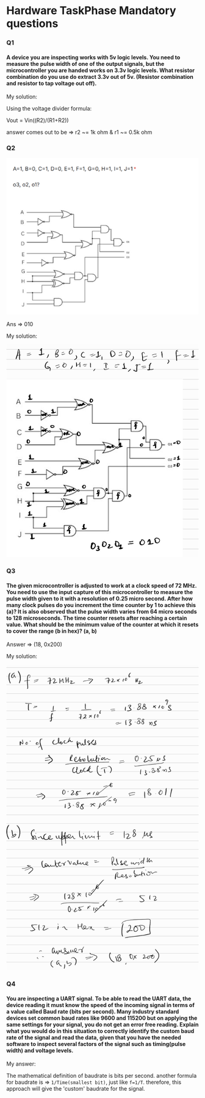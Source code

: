 # Hardware TaskPhase Mandatory questions

### Q1
#### A device you are inspecting works with 5v logic levels. You need to measure the pulse width of one of the output signals, but the microcontroller you are handed works on 3.3v logic levels. What resistor combination do you use do extract 3.3v out of 5v. (Resistor combination and resistor to tap voltage out off).

My solution:

Using the voltage divider formula:

Vout = Vin((R2)/(R1+R2))

answer comes out to be => r2 ~= 1k ohm & r1 ~= 0.5k ohm

### Q2

![alt text](question2.png)

Ans => 010

My solution:

![alt text](q2.JPG)

### Q3
#### The given microcontroller is adjusted to work at a clock speed of 72 MHz. You need to use the input capture of this microcontroller to measure the pulse width given to it with a resolution of 0.25 micro second. After how many clock pulses do you increment the time counter by 1 to achieve this (a)? It is also observed that the pulse width varies from 64 micro seconds to 128 microseconds. The time counter resets after reaching a certain value. What should be the minimum value of the counter at which it resets to cover the range (b in hex)? (a, b)

Answer => (18, 0x200)

My solution:

![alt text](q3.jpg)

### Q4

#### You are inspecting a UART signal. To be able to read the UART data, the device reading it must know the speed of the incoming signal in terms of a value called Baud rate (bits per second). Many industry standard devices set common baud rates like 9600 and 115200 but on applying the same settings for your signal, you do not get an error free reading. Explain what you would do in this situation to correctly identify the custom baud rate of the signal and read the data, given that you have the needed software to inspect several factors of the signal such as timing(pulse width) and voltage levels.

My answer:

The mathematical definition of baudrate is bits per second.
another formula for baudrate is => `1/Time(smallest bit)`, just like `f=1/T`.
therefore, this approach will give the 'custom' baudrate for the signal.
